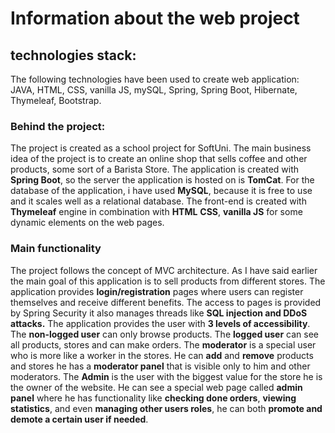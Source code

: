 # Information about the web project
## technologies stack:
 The following technologies have been used to create web application: JAVA, HTML, CSS, vanilla JS, mySQL, Spring, Spring Boot, Hibernate, Thymeleaf, Bootstrap.

### Behind the project:
The project is created as a school project for SoftUni.
The main business idea of the project is to create an online shop that sells coffee and other products, some sort of a Barista Store.
The application is created with **Spring Boot**, so the server the application is hosted on is **TomCat**. For the database of the application, i have used **MySQL**, because it is free to use and it scales well as a relational database. The front-end is created with **Thymeleaf** engine in combination with **HTML** **CSS**, **vanilla JS** for some dynamic elements on the web pages.
### Main functionality 
The project follows the concept of MVC architecture.
As I have said earlier the main goal of this application is to sell products from different stores. The application provides **login/registration** pages where users can register themselves and receive different benefits. The access to pages is provided by Spring Security it also manages threads like **SQL injection and DDoS attacks.** The application provides the user with **3 levels of accessibility**.
The **non-logged user** can only browse products.
The **logged user** can see all products, stores and can make orders.
The **moderator** is a special user who is more like a worker in the stores. He can **add** and **remove** products and stores he has a **moderator panel** that is visible only to him and other moderators.
The **Admin** is the user with the biggest value for the store he is the owner of the website. He can see a special web page called **admin panel** where he has functionality like **checking done orders**, **viewing statistics**, and even **managing other users roles**, he can both **promote and demote a certain user if needed**.

##

